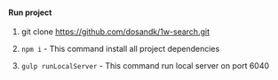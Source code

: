 #### Run project

1. git clone https://github.com/dosandk/1w-search.git

2. `npm i` - This command install all project dependencies 

3. `gulp runLocalServer` - This command run local server on port 6040
